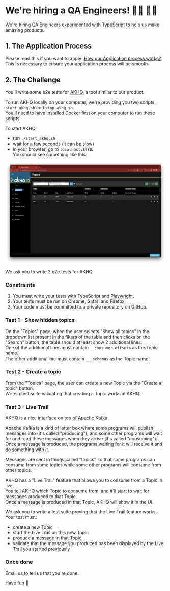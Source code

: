 # We're hiring a QA Engineers! 👨‍💻 👩‍💻

We're hiring QA Engineers experimented with TypeScript to help us make amazing products.

## 1. The Application Process

Please read this if you want to apply: [How our Application process works?](../application-process.md). This is necessary to ensure your application process will be smooth.

## 2. The Challenge

You'll write some e2e tests for [AKHQ](https://akhq.io/), a tool similar to our product.

To run AKHQ locally on your computer, we're providing you two scripts, `start_akhq.sh` and `stop_akhq.sh`.    
You'll need to have installed [Docker](https://www.docker.com/products/docker-desktop/) first on your computer to run these scripts.

To start AKHQ,
- run `./start_akhq.sh`
- wait for a few seconds (it can be slow) 
- in your browser, go to `localhost:8080`.    
  You should see something like this: 

![](akhq_welcome_page.png)

We ask you to write 3 e2e tests for AKHQ.

### Constraints

1. You must write your tests with TypeScript and [Playwright](https://www.playwright.dev/).
2. Your tests must be run on Chrome, Safari and Firefox.
3. Your code must be committed to a private repository on GitHub.     

### Test 1 - Show hidden topics

On the "Topics" page, when the user selects "Show all topics" in the dropdown list present in the filters of the table and then clicks on the "Search" button, 
the table should at least show 2 additional lines.     
One of the additional lines must contain `__consumer_offsets` as the Topic name.    
The other additional line must contain `___schemas` as the Topic name.    

### Test 2 - Create a topic

From the "Topics" page, the user can create a new Topic via the "Create a topic" button.     
Write a test suite validating that creating a Topic works in AKHQ.    

### Test 3 - Live Trail

AKHQ is a nice interface on top of [Apache Kafka](https://kafka.apache.org/).

Apache Kafka is a kind of letter box where some programs will publish messages into (it's called "producing"), and some other programs will wait for and read these messages when they arrive (it's called "consuming").     
Once a message is produced, the programs waiting for it will receive it and do something with it.     

Messages are sent in things called "topics" so that some programs can consume from some topics while some other programs will consume from other topics.

AKHQ has a "Live Trail" feature that allows you to consume from a Topic in live.    
You tell AKHQ which Topic to consume from, and it'll start to wait for messages produced to that Topic.    
Once a message is produced in that Topic, AKHQ will show it in the UI.    

We ask you to write a test suite proving that the Live Trail feature works.    
Your test must:
- create a new Topic
- start the Live Trail on this new Topic
- produce a message in that Topic 
- validate that the message you produced has been displayed by the Live Trail you started previously    

### Once done

Email us to tell us that you're done.

Have fun 🚀